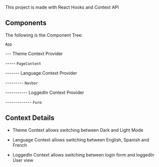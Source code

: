 This project is made with React Hooks and Context API

## Components

The following is the Component Tree:

 `App`

--- Theme Context Provider

----- `PageContent`

------- Language Context Provider

--------- `Navbar`

----------- LoggedIn Context Provider

------------- `Form`

## Context Details

- Theme Context allows switching between Dark and Light Mode

- Language Context allows switching between English, Spanish and French

- LoggedIn Context allows switching between login form and loggedIn User view